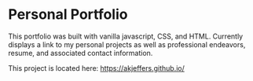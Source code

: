 # Personal Portfolio

This portfolio was built with vanilla javascript, CSS, and HTML. Currently displays a link to my personal projects as well as professional endeavors, resume, and associated contact information.

This project is located here: https://akjeffers.github.io/
